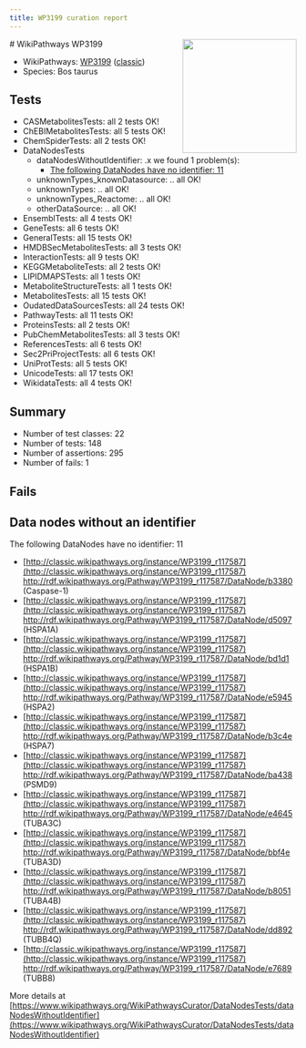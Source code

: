 ```yaml
---
title: WP3199 curation report
---
```


<img style="float: right; width: 200px" src="https://upload.wikimedia.org/wikipedia/commons/thumb/8/83/Wplogo_with_text_500.png/640px-Wplogo_with_text_500.png" />
# WikiPathways WP3199

* WikiPathways: [WP3199](https://wikipathways.org/pathways/WP3199) ([classic](https://classic.wikipathways.org/instance/WP3199))
* Species: Bos taurus
## Tests
* CASMetabolitesTests: all 2 tests OK!
* ChEBIMetabolitesTests: all 5 tests OK!
* ChemSpiderTests: all 2 tests OK!
* DataNodesTests
    * dataNodesWithoutIdentifier: .x we found 1 problem(s):
        * [The following DataNodes have no identifier: 11](#8792c491)
    * unknownTypes_knownDatasource: .. all OK!
    * unknownTypes: .. all OK!
    * unknownTypes_Reactome: .. all OK!
    * otherDataSource: .. all OK!
* EnsemblTests: all 4 tests OK!
* GeneTests: all 6 tests OK!
* GeneralTests: all 15 tests OK!
* HMDBSecMetabolitesTests: all 3 tests OK!
* InteractionTests: all 9 tests OK!
* KEGGMetaboliteTests: all 2 tests OK!
* LIPIDMAPSTests: all 1 tests OK!
* MetaboliteStructureTests: all 1 tests OK!
* MetabolitesTests: all 15 tests OK!
* OudatedDataSourcesTests: all 24 tests OK!
* PathwayTests: all 11 tests OK!
* ProteinsTests: all 2 tests OK!
* PubChemMetabolitesTests: all 3 tests OK!
* ReferencesTests: all 6 tests OK!
* Sec2PriProjectTests: all 6 tests OK!
* UniProtTests: all 5 tests OK!
* UnicodeTests: all 17 tests OK!
* WikidataTests: all 4 tests OK!


## Summary

* Number of test classes: 22
* Number of tests: 148
* Number of assertions: 295
* Number of fails: 1

## Fails

<a name="8792c491" />

## Data nodes without an identifier

The following DataNodes have no identifier: 11

* [http://classic.wikipathways.org/instance/WP3199_r117587](http://classic.wikipathways.org/instance/WP3199_r117587) http://rdf.wikipathways.org/Pathway/WP3199_r117587/DataNode/b3380 (Caspase-1)
* [http://classic.wikipathways.org/instance/WP3199_r117587](http://classic.wikipathways.org/instance/WP3199_r117587) http://rdf.wikipathways.org/Pathway/WP3199_r117587/DataNode/d5097 (HSPA1A)
* [http://classic.wikipathways.org/instance/WP3199_r117587](http://classic.wikipathways.org/instance/WP3199_r117587) http://rdf.wikipathways.org/Pathway/WP3199_r117587/DataNode/bd1d1 (HSPA1B)
* [http://classic.wikipathways.org/instance/WP3199_r117587](http://classic.wikipathways.org/instance/WP3199_r117587) http://rdf.wikipathways.org/Pathway/WP3199_r117587/DataNode/e5945 (HSPA2)
* [http://classic.wikipathways.org/instance/WP3199_r117587](http://classic.wikipathways.org/instance/WP3199_r117587) http://rdf.wikipathways.org/Pathway/WP3199_r117587/DataNode/b3c4e (HSPA7)
* [http://classic.wikipathways.org/instance/WP3199_r117587](http://classic.wikipathways.org/instance/WP3199_r117587) http://rdf.wikipathways.org/Pathway/WP3199_r117587/DataNode/ba438 (PSMD9)
* [http://classic.wikipathways.org/instance/WP3199_r117587](http://classic.wikipathways.org/instance/WP3199_r117587) http://rdf.wikipathways.org/Pathway/WP3199_r117587/DataNode/e4645 (TUBA3C)
* [http://classic.wikipathways.org/instance/WP3199_r117587](http://classic.wikipathways.org/instance/WP3199_r117587) http://rdf.wikipathways.org/Pathway/WP3199_r117587/DataNode/bbf4e (TUBA3D)
* [http://classic.wikipathways.org/instance/WP3199_r117587](http://classic.wikipathways.org/instance/WP3199_r117587) http://rdf.wikipathways.org/Pathway/WP3199_r117587/DataNode/b8051 (TUBA4B)
* [http://classic.wikipathways.org/instance/WP3199_r117587](http://classic.wikipathways.org/instance/WP3199_r117587) http://rdf.wikipathways.org/Pathway/WP3199_r117587/DataNode/dd892 (TUBB4Q)
* [http://classic.wikipathways.org/instance/WP3199_r117587](http://classic.wikipathways.org/instance/WP3199_r117587) http://rdf.wikipathways.org/Pathway/WP3199_r117587/DataNode/e7689 (TUBB8)


More details at [https://www.wikipathways.org/WikiPathwaysCurator/DataNodesTests/dataNodesWithoutIdentifier](https://www.wikipathways.org/WikiPathwaysCurator/DataNodesTests/dataNodesWithoutIdentifier)

